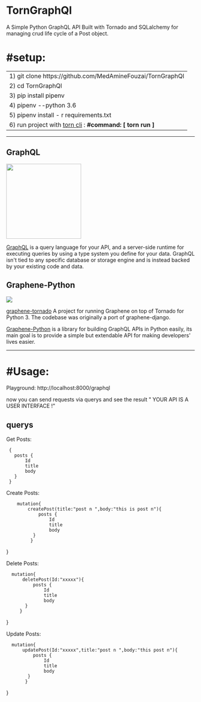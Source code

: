 # TornGraphQl
A Simple Python GraphQL API Built with Tornado and SQLalchemy for managing crud life cycle of a Post object.
# #setup:

<table>
<tr>
<td> 1)  git clone https://github.com/MedAmineFouzai/TornGraphQl</td>
</tr>
<tr>
<td> 2) cd TornGraphQl</td>
</tr>
<tr>
<td> 3) pip install pipenv</td>
</tr>
</tr>
<td> 4) pipenv --python 3.6</td>
</tr>
<tr>
<td> 5) pipenv install - r requirements.txt</td>
</tr>
<tr>
  <td>
    6) run project with <a href="https://pypi.org/project/torn/">torn cli</a> : <b>#command: [ torn run ] </b>  </td>
 </tr>
</table>

------------------------------------

## GraphQL

<img src="https://graphql.org/img/logo.svg" width="200">

[GraphQL](https://graphql.org/) is a query language for your API, and a server-side runtime for executing queries by using a type system you define for your data. GraphQL isn't tied to any specific database or storage engine and is instead backed by your existing code and data.
## Graphene-Python
<img src="https://habrastorage.org/getpro/habr/post_images/458/645/f18/458645f180f8fff23bcbd543065d8c11.png" >

[graphene-tornado](https://github.com/graphql-python/graphene-tornado) A project for running Graphene on top of Tornado for Python 3. The codebase was originally a port of graphene-django.

[Graphene-Python](https://graphene-python.org/) is a library for building GraphQL APIs in Python easily, its main goal is to provide a simple but extendable API for making developers' lives easier.

------------------------------------------

# #Usage:

Playground: http://localhost:8000/graphql 

now you can send requests via querys and see the result " YOUR API IS A USER INTERFACE !"

## querys
Get Posts:

     {
       posts {
           Id
           title
           body
       }
     }

Create Posts:
        
        mutation{
            createPost(title:"post n ",body:"this is post n"){
                posts {
                    Id
                    title
                    body
              }
             } 
}

Delete Posts:

      mutation{
          deletePost(Id:"xxxxx"){
              posts {
                  Id
                  title
                  body
           }
         }
}

Update Posts:

      mutation{
          updatePost(Id:"xxxxx",title:"post n ",body:"this post n"){
              posts {
                  Id
                  title
                  body
            }
           }
}



